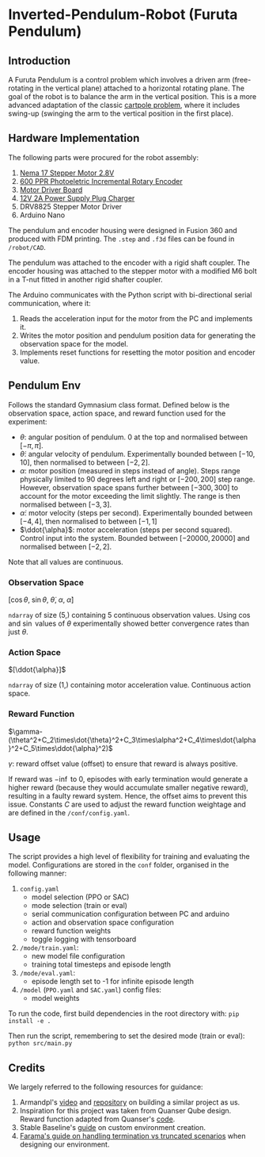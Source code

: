 # Inverted-Pendulum-Robot (Furuta Pendulum)

## Introduction

A Furuta Pendulum is a control problem which involves a driven arm (free-rotating in the vertical plane) attached to a horizontal rotating plane. The goal of the robot is to balance the arm in the vertical position. This is a more advanced adaptation of the classic [cartpole problem](https://gymnasium.farama.org/environments/classic_control/cart_pole/), where it includes swing-up (swinging the arm to the vertical position in the first place).

## Hardware Implementation

The following parts were procured for the robot assembly:
1. [Nema 17 Stepper Motor 2.8V](https://thepihut.com/products/nema-17-stepper-motor-42mm-x-40mm?srsltid=AfmBOoo_bepqFz6w8FNt053Pt6Cj5KEEfmS52Y3k3W-_BQsMm00a4_xF)
2. [600 PPR Photoeletric Incremental Rotary Encoder](https://www.aliexpress.com/item/1005005071771659.html?spm=a2g0n.productlist.0.0.200d584eQcWS85&browser_id=6f87ffb9137e41d19d24bdc762d160ff&aff_platform=msite&m_page_id=fffbeddbdcdff1904d0c6081b2ff06e10e0b28dc16&pdp_npi=4%40dis%21GBP%216.11%214.28%21%21%217.50%215.25%21%402103868d17192795751537292e66bb%2112000031526886199%21sea%21UK%210%21AB&algo_pvid=7a7e320b-96ee-4f7b-90cf-3c9826d6bb84&_universallink=1&m_page_id=fffbeddbdcdff1904d0c6081b2ff06e10e0b28dc16)
3. [Motor Driver Board](https://www.aliexpress.com/item/1005003166428228.html?src=google&src=google&albch=shopping&acnt=494-037-6276&slnk=&plac=&mtctp=&albbt=Google_7_shopping&gclsrc=aw.ds&albagn=888888&isSmbAutoCall=false&needSmbHouyi=false&src=google&albch=shopping&acnt=494-037-6276&slnk=&plac=&mtctp=&albbt=Google_7_shopping&gclsrc=aw.ds&albagn=888888&ds_e_adid=&ds_e_matchtype=&ds_e_device=c&ds_e_network=x&ds_e_product_group_id=&ds_e_product_id=en1005003166428228&ds_e_product_merchant_id=477639041&ds_e_product_country=GB&ds_e_product_language=en&ds_e_product_channel=online&ds_e_product_store_id=&ds_url_v=2&albcp=17866112291&albag=&isSmbAutoCall=false&needSmbHouyi=false&gad_source=1&aff_fcid=83dcffd2eb2741f7ad2c1d928aab8221-1719349569575-02419-UneMJZVf&aff_fsk=UneMJZVf&aff_platform=aaf&sk=UneMJZVf&aff_trace_key=83dcffd2eb2741f7ad2c1d928aab8221-1719349569575-02419-UneMJZVf&terminal_id=05d320940694439db396902b2f4edb24&afSmartRedirect=y)
4. [12V 2A Power Supply Plug Charger](https://www.lazada.sg/products/msrc-safety-5v-12v-1a-2a-3a-100-240v-mains-transformer-acdc-adapter-uk-plug-charger-power-supply-i1875876088-s10002441740.html?c=&channelLpJumpArgs=&clickTrackInfo=query%253A12v%252B2a%252Bpower%252Badapter%253Bnid%253A1875876088%253Bsrc%253ALazadaMainSrp%253Brn%253A5c7f04da87ed32bc1c4a6d6fdd44f340%253Bregion%253Asg%253Bsku%253A1875876088_SGAMZ%253Bprice%253A2.69%253Bclient%253Adesktop%253Bsupplier_id%253A1000182085%253Bbiz_source%253Ah5_internal%253Bslot%253A2%253Butlog_bucket_id%253A470687%253Basc_category_id%253A81%253Bitem_id%253A1875876088%253Bsku_id%253A10002441740%253Bshop_id%253A272449&fastshipping=0&freeshipping=1&fs_ab=2&fuse_fs=&lang=en&location=China&price=2.69&priceCompare=skuId%3A10002441740%3Bsource%3Alazada-search-voucher%3Bsn%3A5c7f04da87ed32bc1c4a6d6fdd44f340%3BunionTrace%3A4f85b09517193492513388726e%3BoriginPrice%3A269%3BvoucherPrice%3A269%3BdisplayPrice%3A269%3BsinglePromotionId%3A91471144322198%3BsingleToolCode%3ApromPrice%3BvoucherPricePlugin%3A1%3BbuyerId%3A0%3Btimestamp%3A1719349251886&ratingscore=4.899408284023669&request_id=5c7f04da87ed32bc1c4a6d6fdd44f340&review=169&sale=1306&search=1&source=search&spm=a2o42.searchlist.list.2&stock=1)
5. DRV8825 Stepper Motor Driver
6. Arduino Nano

The pendulum and encoder housing were designed in Fusion 360 and produced with FDM printing. The `.step` and `.f3d` files can be found in `/robot/CAD`.

The pendulum was attached to the encoder with a rigid shaft coupler. The encoder housing was attached to the stepper motor with a modified M6 bolt in a T-nut fitted in another rigid shafter coupler.

The Arduino communicates with the Python script with bi-directional serial communication, where it:
1. Reads the acceleration input for the motor from the PC and implements it.
2. Writes the motor position and pendulum position data for generating the observation space for the model.
3. Implements reset functions for resetting the motor position and encoder value.

## Pendulum Env ##

Follows the standard Gymnasium class format. Defined below is the observation space, action space, and reward function used for the experiment:

- $\theta$: angular position of pendulum. 0 at the top and normalised between $[-\pi,\pi]$.
- $\dot{\theta}$: angular velocity of pendulum. Experimentally bounded between $[-10,10]$, then normalised to between $[-2, 2]$.
- $\alpha$: motor position (measured in steps instead of angle). Steps range physically limited to 90 degrees left and right or $[-200, 200]$ step range. However, observation space spans further between $[-300, 300]$ to account for the motor exceeding the limit slightly. The range is then normalised between $[-3,3]$.
- $\dot{\alpha}$: motor velocity (steps per second). Experimentally bounded between $[-4, 4]$, then normalised to between $[-1, 1]$
- $\ddot{\alpha}$: motor acceleration (steps per second squared). Control input into the system. Bounded between $[-20000,20000]$ and normalised between $[-2, 2]$.

Note that all values are continuous.

### Observation Space ###
$[\cos{\theta}, \; \sin{\theta}, \; \dot{\theta}, \; \alpha, \; \dot{\alpha}]$

`ndarray` of size (5,) containing 5 continuous observation values. Using $\cos$ and $\sin$ values of $\theta$ experimentally showed better convergence rates than just $\theta$.

### Action Space ###
$[\ddot{\alpha}]$

`ndarray` of size (1,) containing motor acceleration value. Continuous action space.

### Reward Function ###
$\gamma-(\theta^2+C_2\times\dot{\theta}^2+C_3\times\alpha^2+C_4\times\dot{\alpha}^2+C_5\times\ddot{\alpha}^2)$

$\gamma$: reward offset value (offset) to ensure that reward is always positive. 

If reward was $-\inf$ to $0$, episodes with early termination would generate a higher reward (because they would accumulate smaller negative reward), resulting in a faulty reward system. Hence, the offset aims to prevent this issue. Constants $C$ are used to adjust the reward function weightage and are defined in the `/conf/config.yaml`.

## Usage

The script provides a high level of flexibility for training and evaluating the model. Configurations are stored in the `conf` folder, organised in the following manner:
1. `config.yaml`
    - model selection (PPO or SAC)
    - mode selection (train or eval)
    - serial communication configuration between PC and arduino
    - action and observation space configuration
    - reward function weights
    - toggle logging with tensorboard
2. `/mode/train.yaml`:
    - new model file configuration 
    - training total timesteps and episode length
3. `/mode/eval.yaml`:
    - episode length set to -1 for infinite episode length
4. `/model` (`PPO.yaml` and  `SAC.yaml`) config files:
    - model weights

To run the code, first build dependencies in the root directory with:
```pip install -e .```

Then run the script, remembering to set the desired mode (train or eval):
```python src/main.py```

## Credits
We largely referred to the following resources for guidance:
1. Armandpl's [video](https://www.youtube.com/watch?v=Y6FVBbqjR40) and [repository](https://github.com/Armandpl/furuta/tree/master?tab=readme-ov-file#mlops) on building a similar project as us.
2. Inspiration for this project was taken from Quanser Qube design. Reward function adapted from Quanser's [code](https://git.ias.informatik.tu-darmstadt.de/quanser/clients/-/tree/master/quanser_robots/qube).
3. Stable Baseline's [guide](https://stable-baselines.readthedocs.io/en/master/guide/custom_env.html) on custom environment creation.
4. [Farama's guide on handling termination vs truncated scenarios](https://gymnasium.farama.org/tutorials/gymnasium_basics/handling_time_limits/) when designing our environment.